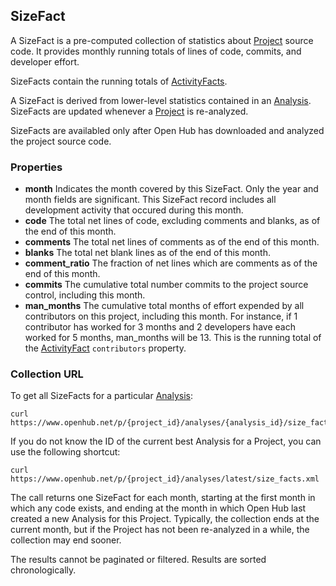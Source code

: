 ## SizeFact
A SizeFact is a pre-computed collection of statistics about [Project](project.md) source code. It provides monthly running totals of lines of code, commits, and developer effort.

SizeFacts contain the running totals of [ActivityFacts](activity_fact.md).

A SizeFact is derived from lower-level statistics contained in an [Analysis](analysis.md). SizeFacts are updated whenever a [Project](project.md) is re-analyzed.

SizeFacts are availabled only after Open Hub has downloaded and analyzed the project source code.

### Properties

+ __month__
    Indicates the month covered by this SizeFact. Only the year and month fields are significant. This SizeFact record includes all development activity that occured during this month.
+ __code__
    The total net lines of code, excluding comments and blanks, as of the end of this month.
+ __comments__
    The total net lines of comments as of the end of this month.
+ __blanks__
    The total net blank lines as of the end of this month.
+ __comment_ratio__
    The fraction of net lines which are comments as of the end of this month.
+ __commits__
    The cumulative total number commits to the project source control, including this month.
+ __man_months__
    The cumulative total months of effort expended by all contributors on this project, including this month. For instance, if 1 contributor has worked for 3 months and 2 developers have each worked for 5 months, man_months will be 13. This is the running total of the [ActivityFact](activity_fact.md) `contributors` property. 

### Collection URL
To get all SizeFacts for a particular [Analysis](analysis.md):
```shell
curl https://www.openhub.net/p/{project_id}/analyses/{analysis_id}/size_facts.xml
```
If you do not know the ID of the current best Analysis for a Project, you can use the following shortcut:
```shell
curl https://www.openhub.net/p/{project_id}/analyses/latest/size_facts.xml 
```

The call returns one SizeFact for each month, starting at the first month in which any code exists, and ending at the month in which Open Hub last created a new Analysis for this Project. Typically, the collection ends at the current month, but if the Project has not been re-analyzed in a while, the collection may end sooner.

The results cannot be paginated or filtered. Results are sorted chronologically.

